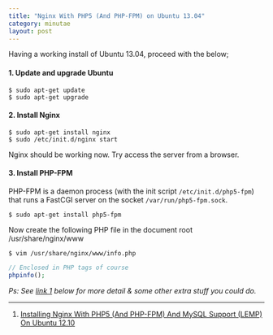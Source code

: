 ```yaml
---
title: "Nginx With PHP5 (And PHP-FPM) on Ubuntu 13.04"
category: minutae
layout: post
---
```


Having a working install of Ubuntu 13.04, proceed with the below;

#### 1. Update and upgrade Ubuntu

```console
$ sudo apt-get update
$ sudo apt-get upgrade
```

#### 2. Install Nginx

```console
$ sudo apt-get install nginx
$ sudo /etc/init.d/nginx start
```

Nginx should be working now. Try access the server from a browser.

#### 3. Install PHP-FPM

PHP-FPM is a daemon process (with the init script `/etc/init.d/php5-fpm`) that
runs a FastCGI server on the socket `/var/run/php5-fpm.sock`.

```console
$ sudo apt-get install php5-fpm
```

Now create the following PHP file in the document root /usr/share/nginx/www

```console
$ vim /usr/share/nginx/www/info.php
```

``` php
// Enclosed in PHP tags of course
phpinfo();
```

_Ps: See [link 1][1] below for more detail & some other extra stuff you could
do._

---

1. [Installing Nginx With PHP5 (And PHP-FPM) And MySQL Support (LEMP) On Ubuntu
   12.10][1]

[1]: http://www.howtoforge.com/installing-nginx-with-php5-and-php-fpm-and-mysql-support-lemp-on-ubuntu-12.10
